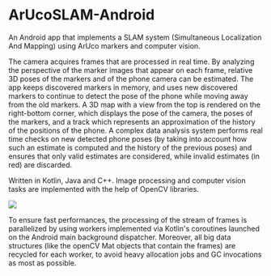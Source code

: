 # ArUcoSLAM-Android
An Android app that implements a SLAM system (Simultaneous Localization And Mapping) using ArUco markers and computer vision.

The camera acquires frames that are processed in real time. By analyzing the perspective of the marker images that appear on each frame, relative 3D poses of the markers and of the phone camera can be estimated. 
The app keeps discovered markers in memory, and uses new discovered markers to continue to detect the pose of the phone while moving away from the old markers. 
A 3D map with a view from the top is rendered on the right-bottom corner, which displays the pose of the camera, the poses of the markers, and a track which represents an approximation of the history of the positions of the phone.
A complex data analysis system performs real time checks on new detected phone poses (by taking into account how such an estimate is computed and the history of the previous poses) and ensures that only valid estimates are considered, while invalid estimates (in red) are discarded.


Written in Kotlin, Java and C++. Image processing and computer vision tasks are implemented with the help of OpenCV libraries.

![](arucoslam1.gif)

To ensure fast performances, the processing of the stream of frames is parallelized by using workers implemented via Kotlin's coroutines launched on the Android main background dispatcher.
Moreover, all big data structures (like the openCV Mat objects that contain the frames) are recycled for each worker, to avoid heavy allocation jobs and GC invocations as most as possible.
